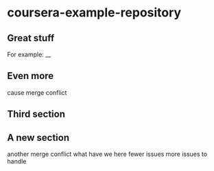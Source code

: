 # coursera-example-repository

## Great stuff
For example: __

## Even more
cause merge conflict

## Third section

## A new section
another merge conflict
what have we here
fewer issues
more issues to handle
